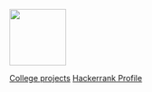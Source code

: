
<p align="centre">
  <a href="https://github.com/samirkape">
      <img height="100em" src="https://github-readme-stats-eight-theta.vercel.app/api?username=samirkape&show_icons=true&include_all_commits=true&hide=contribs,prs,issues&count_private=true&show_owner=true" 
  </a>
</p>

[College projects](https://www.youtube.com/watch?v=FiVYFWIkNSA&t=140s)
[Hackerrank Profile](https://www.hackerrank.com/samirkape)
